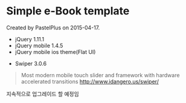 Simple e-Book template
============
 Created by PastelPlus on 2015-04-17.
 
 * jQuery 1.11.1
 * jQuery mobile 1.4.5
 * jQuery mobile ios theme(Flat UI)
 
 - Swiper 3.0.6
 > Most modern mobile touch slider and framework with hardware accelerated transitions
 > http://www.idangero.us/swiper/
 
 지속적으로 업그레이드 할 예정임
 